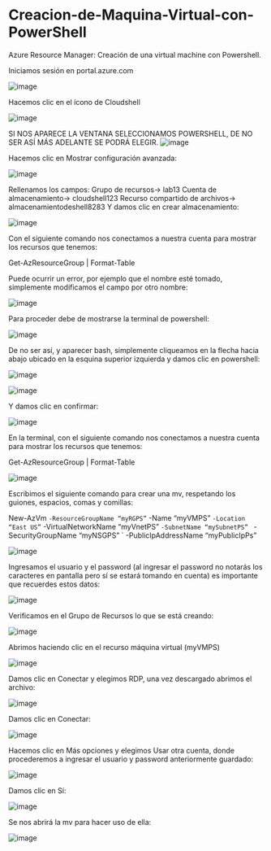 # Creacion-de-Maquina-Virtual-con-PowerShell
Azure Resource Manager: Creación de una virtual machine con Powershell.


Iniciamos sesión en portal.azure.com

![image](https://user-images.githubusercontent.com/106035353/188991566-35ab9418-c895-483c-83e7-9d7596064cc8.png)


Hacemos clic en el ícono de Cloudshell

![image](https://user-images.githubusercontent.com/106035353/188991658-e355b318-8e20-43b8-8872-7a9d5cfcf001.png)

SI NOS APARECE LA VENTANA SELECCIONAMOS POWERSHELL, DE NO SER ASÍ MÁS ADELANTE SE PODRÁ ELEGIR.
![image](https://user-images.githubusercontent.com/106035353/189007506-16d8aff2-d7e8-49b3-93e8-0981360b7857.png)

Hacemos clic en Mostrar configuración avanzada:

![image](https://user-images.githubusercontent.com/106035353/189007563-3c1ea929-3882-4768-95f3-9b154677d047.png)

Rellenamos los campos: Grupo de recursos-> lab13
Cuenta de almacenamiento-> cloudshell123
Recurso compartido de archivos-> almacenamientodeshell8283
Y damos clic en crear almacenamiento:

![image](https://user-images.githubusercontent.com/106035353/189007638-4b16d5da-e3fe-43dc-bebf-52567c063334.png)

Con el siguiente comando nos conectamos a nuestra cuenta para mostrar los recursos que tenemos: 

Get-AzResourceGroup | Format-Table

Puede ocurrir un error, por ejemplo que el nombre esté tomado, simplemente modificamos el campo por otro nombre:

![image](https://user-images.githubusercontent.com/106035353/189007844-3aacf64b-5d44-4369-be26-da1ec337a6c0.png)

Para proceder debe de mostrarse la terminal de powershell:

![image](https://user-images.githubusercontent.com/106035353/189008043-1d2f97d3-2fe0-4a50-9869-b4118746e7a1.png)

De no ser así, y aparecer bash, simplemente cliqueamos en la flecha hacia abajo ubicado en la esquina superior izquierda y damos clic en powershell:

![image](https://user-images.githubusercontent.com/106035353/189008180-04d339f9-6878-4131-bd57-2587b11877f0.png)

![image](https://user-images.githubusercontent.com/106035353/189008221-9569746f-af35-423f-af58-fc1d546b01db.png)

Y damos clic en confirmar:

![image](https://user-images.githubusercontent.com/106035353/189008296-e63f4217-8ee2-44ac-aefc-29f3314145a1.png)


En la terminal, con el siguiente comando nos conectamos a nuestra cuenta para mostrar los recursos que tenemos: 

Get-AzResourceGroup | Format-Table

![image](https://user-images.githubusercontent.com/106035353/189008455-99f72ecc-c4ad-4e4d-8bf6-b2a9b5b69ca7.png)

Escribimos el siguiente comando para crear una mv, respetando los guiones, espacios, comas y comillas:

New-AzVm `
-ResourceGroupName “myRGPS” `
-Name “myVMPS” `
-Location “East US” `
-VirtualNetworkName “myVnetPS” `
-SubnetName “mySubnetPS”  `
-SecurityGroupName “myNSGPS” `
-PublicIpAddressName “myPublicIpPs”

![image](https://user-images.githubusercontent.com/106035353/189009501-ffa84c1d-39ac-48d2-8309-8c1515b9787e.png)

Ingresamos el usuario y el password (al ingresar el password no notarás los caracteres en pantalla pero sí se estará tomando en cuenta) es importante que recuerdes estos datos:

![image](https://user-images.githubusercontent.com/106035353/189009650-22bacc19-eb4f-44d5-ba65-a1f2928c42b6.png)

Verificamos en el Grupo de Recursos lo que se está creando:

![image](https://user-images.githubusercontent.com/106035353/189009768-462c9bb0-f0a6-4c77-8f76-fb6b4b21d960.png)

Abrimos haciendo clic en el recurso máquina virtual (myVMPS)

![image](https://user-images.githubusercontent.com/106035353/189009925-5fd133bc-719d-4f35-ac9f-a6e575d4578e.png)

Damos clic en Conectar y elegimos RDP, una vez descargado abrimos el archivo:

![image](https://user-images.githubusercontent.com/106035353/189010552-5cf6c6ab-63e1-48a2-b679-75864ebff7d9.png)

Damos clic en Conectar:

![image](https://user-images.githubusercontent.com/106035353/189010614-6248f643-a264-4ae7-927d-da87b4102f81.png)

Hacemos clic en Más opciones y elegimos Usar otra cuenta, donde procederemos a ingresar el usuario y password anteriormente guardado:

![image](https://user-images.githubusercontent.com/106035353/189010986-da54a91f-2f0a-49d5-8b2f-223e4295a882.png)

Damos clic en Sí:

![image](https://user-images.githubusercontent.com/106035353/189011059-e357bbc4-839b-4121-af6b-cd9ef8e8c518.png)


Se nos abrirá la mv para hacer uso de ella:

![image](https://user-images.githubusercontent.com/106035353/189011346-7d98cda2-2690-4ec7-a151-03b127eefc5c.png)














